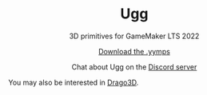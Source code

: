 <h1 align="center">Ugg</h1>

<p align="center">3D primitives for GameMaker LTS 2022</p>

<p align="center"><a href="https://github.com/JujuAdams/ugg/releases/">Download the .yymps</a></p>

<p align="center">Chat about Ugg on the <a href="https://discord.gg/hXTRsd3J2w">Discord server</a></p>

You may also be interested in [Drago3D](https://dragonite.itch.io/d3d).
